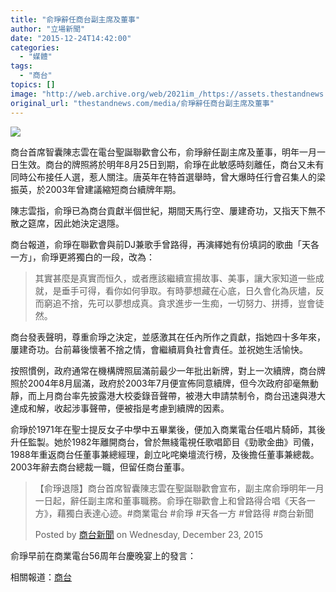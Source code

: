 ```yaml
---
title: "俞琤辭任商台副主席及董事"
author: "立場新聞"
date: "2015-12-24T14:42:00"
categories:
  - "媒體"
tags:
  - "商台"
topics: []
image: "http://web.archive.org/web/2021im_/https://assets.thestandnews.com/media/photos/yu-24_qy35I.png"
original_url: "thestandnews.com/media/俞琤辭任商台副主席及董事"
---
```

![](http://web.archive.org/web/2021im_/https://assets.thestandnews.com/media/photos/yu-24_qy35I.png)

商台首席智囊陳志雲在電台聖誕聯歡會公布，俞琤辭任副主席及董事，明年一月一日生效。商台的牌照將於明年8月25日到期，俞琤在此敏感時刻離任，商台又未有同時公布接任人選，惹人關注。唐英年在特首選舉時，曾大爆時任行會召集人的梁振英，於2003年曾建議縮短商台續牌年期。

陳志雲指，俞琤已為商台貢獻半個世紀，期間天馬行空、屢建奇功，又指天下無不散之筵席，因此她決定退隱。

商台報道，俞琤在聯歡會與前DJ兼歌手曾路得，再演繹她有份填詞的歌曲「天各一方」，俞琤更將獨白的一段，改為：

> 其實甚麼是真實而恒久，或者應該繼續宣揚故事、美事，讓大家知道一些成就，是垂手可得，看你如何爭取。有時夢想藏在心底，日久會化為灰燼，反而窮追不捨，先可以夢想成真。貪求進步一生痴，一切努力、拼搏，豈會徒然。

商台發表聲明，尊重俞琤之決定，並感激其在任內所作之貢獻，指她四十多年來，屢建奇功。台前幕後懷著不捨之情，會繼續肩負社會責任。並祝她生活愉快。

按照慣例，政府通常在機構牌照屆滿前最少一年批出新牌，對上一次續牌，商台牌照於2004年8月屆滿，政府於2003年7月便宣佈同意續牌，但今次政府卻毫無動靜，而上月商台率先披露港大校委錄音聲帶，被港大申請禁制令，商台迅速與港大達成和解，收起涉事聲帶，便被指是考慮到續牌的因素。

俞琤於1971年在聖士提反女子中學中五畢業後，便加入商業電台任唱片騎師，其後升任監製。她於1982年離開商台，曾於無綫電視任歌唱節目《勁歌金曲》司儀，1988年重返商台任董事兼總經理，創立叱咤樂壇流行榜，及後擔任董事兼總裁。2003年辭去商台總裁一職，但留任商台董事。

> 【俞琤退隱】商台首席智囊陳志雲在聖誕聯歡會宣布，副主席俞琤明年一月一日起，辭任副主席和董事職務。俞琤在聯歡會上和曾路得合唱《天各一方》，藉獨白表達心迹。#商業電台 #俞琤 #天各一方 #曾路得 #商台新聞
> 
> Posted by [商台新聞](http://web.archive.org/web/20210708033037/https://www.facebook.com/crhknews/) on Wednesday, December 23, 2015

俞琤早前在商業電台56周年台慶晚宴上的發言：

相關報道：[商台](http://web.archive.org/web/20210708033037/http://www.881903.com/Page/ZH-TW/newsdetail.aspx?ItemId=844168&csid=261_341)